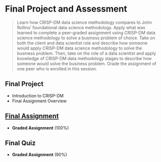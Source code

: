 # Final Project and Assessment
> Learn how CRISP-DM data science methodology compares to John Rollins’ foundational data science methodology. Apply what was learned to complete a peer-graded assignment using CRISP-DM data science methodology to solve a business problem of choice. Take on both the client and data scientist role and describe how someone would apply CRISP-DM data science methodology to solve the business problem. Then, take on the role of a data scientist and apply knowledge of CRISP-DM data methodology stages to describe how someone would solve the business problem. Grade the assignment of one peer who is enrolled in this session.
## Final Project
- Introduction to CRISP-DM
- Final Assignment Overview
## [Final Assignment](https://github.com/KailaniBailey/IBM-Data-Science-Professional-Certificate/blob/main/03.%20Data%20Science%20Methodology/Week%204%3A%20Final%20Project%20and%20Assessment/Business%20Problem%20-%20Data%20Methodology%20(1).pdf)
- **Graded Assignment** (100%)
## Final Quiz
- **Graded Assignment** (90%)
